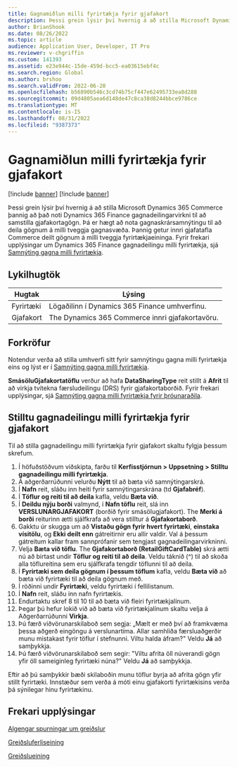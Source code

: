 ```yaml
---
title: Gagnamiðlun milli fyrirtækja fyrir gjafakort
description: Þessi grein lýsir því hvernig á að stilla Microsoft Dynamics 365 Commerce til að nota Dynamics 365 Finance gagnadeilingarvirkni milli gagnasvæða til að samstilla gjafakortagögn.
author: BrianShook
ms.date: 08/26/2022
ms.topic: article
audience: Application User, Developer, IT Pro
ms.reviewer: v-chgriffin
ms.custom: 141393
ms.assetid: e23e944c-15de-459d-bcc5-ea03615ebf4c
ms.search.region: Global
ms.author: brshoo
ms.search.validFrom: 2022-06-20
ms.openlocfilehash: b56890b546c3cd74b75cf447e62495733ea8d288
ms.sourcegitcommit: 09d4805aea6d148de47c8ca38d8244bbce9786ce
ms.translationtype: MT
ms.contentlocale: is-IS
ms.lasthandoff: 08/31/2022
ms.locfileid: "9387373"
---
```

# <a name="cross-company-data-sharing-for-gift-cards"></a>Gagnamiðlun milli fyrirtækja fyrir gjafakort

[!include [banner](../includes/banner.md)]
[!include [banner](../includes/preview-banner.md)]

Þessi grein lýsir því hvernig á að stilla Microsoft Dynamics 365 Commerce þannig að það noti Dynamics 365 Finance gagnadeilingarvirkni til að samstilla gjafakortagögn. Þá er hægt að nota gagnaskrársamnýtingu til að deila gögnum á milli tveggja gagnasvæða. Þannig getur innri gjafatafla Commerce deilt gögnum á milli tveggja fyrirtækjaeininga. Fyrir frekari upplýsingar um Dynamics 365 Finance gagnadeilingu milli fyrirtækja, sjá [Samnýting gagna milli fyrirtækja](/dynamics365/fin-ops-core/dev-itpro/sysadmin/cross-company-data-sharing).

## <a name="key-terms"></a>Lykilhugtök

| Hugtak | Lýsing |
|---|---|
| Fyrirtæki | Lögaðilinn í Dynamics 365 Finance umhverfinu. |
| Gjafakort | The Dynamics 365 Commerce innri gjafakortavöru. |

## <a name="prerequisites"></a>Forkröfur

Notendur verða að stilla umhverfi sitt fyrir samnýtingu gagna milli fyrirtækja eins og lýst er í [Samnýting gagna milli fyrirtækja](/dynamics365/fin-ops-core/dev-itpro/sysadmin/cross-company-data-sharing).

**SmásöluGjafakortatöflu** verður að hafa **DataSharingType** reit stillt á **Afrit** til að virkja tvítekna færsludeilingu (DRS) fyrir gjafakortaborðið. Fyrir frekari upplýsingar, sjá [Samnýting gagna milli fyrirtækja fyrir þróunaraðila](/dynamics365/fin-ops-core/dev-itpro/sysadmin/drs-srs-dev).

## <a name="configure-cross-company-data-sharing-for-gift-cards"></a>Stilltu gagnadeilingu milli fyrirtækja fyrir gjafakort

Til að stilla gagnadeilingu milli fyrirtækja fyrir gjafakort skaltu fylgja þessum skrefum.

1. Í höfuðstöðvum viðskipta, farðu til **Kerfisstjórnun \> Uppsetning \> Stilltu gagnadeilingu milli fyrirtækja**.
1. Á aðgerðarrúðunni velurðu **Nýtt** til að bæta við samnýtingarskrá.
1. Í **Nafn** reit, sláðu inn heiti fyrir samnýtingarskrána (td **Gjafabréf**).
1. Í **Töflur og reiti til að deila** kafla, veldu **Bæta við**.
1. Í **Deildu nýju borði** valmynd, í **Nafn töflu** reit, slá inn **VERSLUNARGJAFAKORT** (borðið fyrir smásölugjafakort). The **Merki á borði** reiturinn ætti sjálfkrafa að vera stilltur á **Gjafakortaborð**.
1. Gakktu úr skugga um að **Vistaðu gögn fyrir hvert fyrirtæki**, **einstaka vísitölu**, og **Ekki deilt enn** gátreitirnir eru allir valdir. Val á þessum gátreitum kallar fram sannprófanir sem tengjast gagnadeilingarvirkninni.
1. Velja **Bæta við töflu**. The **Gjafakortaborð (RetailGiftCardTable)** skrá ætti nú að birtast undir **Töflur og reiti til að deila**. Veldu táknið (^) til að skoða alla töflureitina sem eru sjálfkrafa tengdir töflunni til að deila.
1. Í **Fyrirtæki sem deila gögnum í þessum töflum** kafla, veldu **Bæta við** að bæta við fyrirtæki til að deila gögnum með.
1. Í röðinni undir **Fyrirtæki**, veldu fyrirtæki í fellilistanum.
1. Í **Nafn** reit, sláðu inn nafn fyrirtækis.
1. Endurtaktu skref 8 til 10 til að bæta við fleiri fyrirtækjalínum.
1. Þegar þú hefur lokið við að bæta við fyrirtækjalínum skaltu velja á Aðgerðarrúðunni **Virkja**.
1. Þú færð viðvörunarskilaboð sem segja: „Mælt er með því að framkvæma þessa aðgerð eingöngu á verslunartíma. Allar samhliða færsluaðgerðir munu mistakast fyrir töflur í stefnunni. Viltu halda áfram?" Veldu **Já** að samþykkja.
1. Þú færð viðvörunarskilaboð sem segir: "Viltu afrita öll núverandi gögn yfir öll sameiginleg fyrirtæki núna?" Veldu **Já** að samþykkja.

Eftir að þú samþykkir bæði skilaboðin munu töflur byrja að afrita gögn yfir stillt fyrirtæki. Innstæður sem verða á móti einu gjafakorti fyrirtækisins verða þá sýnilegar hinu fyrirtækinu.

## <a name="additional-resources"></a>Frekari upplýsingar

[Algengar spurningar um greiðslur](payments-retail.md)

[Greiðsluferliseining](../add-checkout-module.md)

[Greiðslueining](../payment-module.md)
